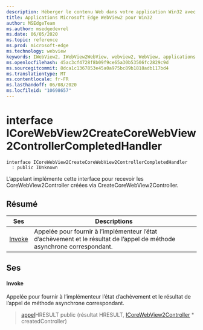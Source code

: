 ```yaml
---
description: Héberger le contenu Web dans votre application Win32 avec le contrôle Microsoft Edge WebView2
title: Applications Microsoft Edge WebView2 pour Win32
author: MSEdgeTeam
ms.author: msedgedevrel
ms.date: 06/05/2020
ms.topic: reference
ms.prod: microsoft-edge
ms.technology: webview
keywords: IWebView2, IWebView2WebView, webview2, WebView, applications Win32, Win32, Edge, ICoreWebView2, ICoreWebView2Controller, contrôle de navigateur, html Edge
ms.openlocfilehash: 45ac3cf4728f8b09f9ce65a30b53506fc2829c9d
ms.sourcegitcommit: 8dca1c1367853e45a0a975bc89b1818adb117bd4
ms.translationtype: MT
ms.contentlocale: fr-FR
ms.lasthandoff: 06/08/2020
ms.locfileid: "10698657"
---
```

# interface ICoreWebView2CreateCoreWebView2ControllerCompletedHandler 

```
interface ICoreWebView2CreateCoreWebView2ControllerCompletedHandler
  : public IUnknown
```

L’appelant implémente cette interface pour recevoir les CoreWebView2Controller créées via CreateCoreWebView2Controller.

## Résumé

 Ses                        | Descriptions
--------------------------------|---------------------------------------------
[Invoke](#invoke) | Appelée pour fournir à l’implémenteur l’état d’achèvement et le résultat de l’appel de méthode asynchrone correspondant.

## Ses

#### Invoke 

Appelée pour fournir à l’implémenteur l’état d’achèvement et le résultat de l’appel de méthode asynchrone correspondant.

> [appel](#invoke)HRESULT public (résultat HRESULT, [ICoreWebView2Controller](icorewebview2controller.md) * createdController)

